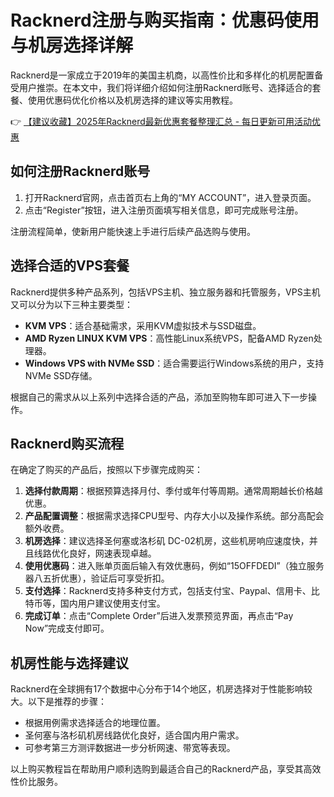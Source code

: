 # Racknerd注册与购买指南：优惠码使用与机房选择详解

Racknerd是一家成立于2019年的美国主机商，以高性价比和多样化的机房配置备受用户推崇。在本文中，我们将详细介绍如何注册Racknerd账号、选择适合的套餐、使用优惠码优化价格以及机房选择的建议等实用教程。

👉 [【建议收藏】2025年Racknerd最新优惠套餐整理汇总 - 每日更新可用活动优惠](https://bit.ly/Rack_Nerd)

## 如何注册Racknerd账号

1. 打开Racknerd官网，点击首页右上角的“MY ACCOUNT”，进入登录页面。
2. 点击“Register”按钮，进入注册页面填写相关信息，即可完成账号注册。

注册流程简单，使新用户能快速上手进行后续产品选购与使用。

## 选择合适的VPS套餐

Racknerd提供多种产品系列，包括VPS主机、独立服务器和托管服务，VPS主机又可以分为以下三种主要类型：
- **KVM VPS**：适合基础需求，采用KVM虚拟技术与SSD磁盘。
- **AMD Ryzen LINUX KVM VPS**：高性能Linux系统VPS，配备AMD Ryzen处理器。
- **Windows VPS with NVMe SSD**：适合需要运行Windows系统的用户，支持NVMe SSD存储。

根据自己的需求从以上系列中选择合适的产品，添加至购物车即可进入下一步操作。

## Racknerd购买流程

在确定了购买的产品后，按照以下步骤完成购买：
1. **选择付款周期**：根据预算选择月付、季付或年付等周期。通常周期越长价格越优惠。
2. **产品配置调整**：根据需求选择CPU型号、内存大小以及操作系统。部分高配会额外收费。
3. **机房选择**：建议选择圣何塞或洛杉矶 DC-02机房，这些机房响应速度快，并且线路优化良好，网速表现卓越。
4. **使用优惠码**：进入账单页面后输入有效优惠码，例如“15OFFDEDI”（独立服务器八五折优惠），验证后可享受折扣。
5. **支付选择**：Racknerd支持多种支付方式，包括支付宝、Paypal、信用卡、比特币等，国内用户建议使用支付宝。
6. **完成订单**：点击“Complete Order”后进入发票预览界面，再点击“Pay Now”完成支付即可。

## 机房性能与选择建议

Racknerd在全球拥有17个数据中心分布于14个地区，机房选择对于性能影响较大。以下是推荐的步骤：
- 根据用例需求选择适合的地理位置。
- 圣何塞与洛杉矶机房线路优化良好，适合国内用户需求。
- 可参考第三方测评数据进一步分析网速、带宽等表现。

以上购买教程旨在帮助用户顺利选购到最适合自己的Racknerd产品，享受其高效性价比服务。